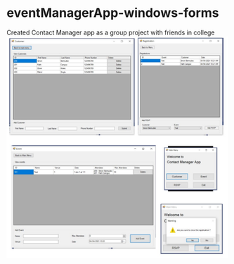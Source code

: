 # eventManagerApp-windows-forms
Created Contact Manager app as a group project with friends in college 
![sample image](https://github.com/fcamgz/eventManagerApp-windows-forms/blob/master/em-image.jpg?raw=true)
